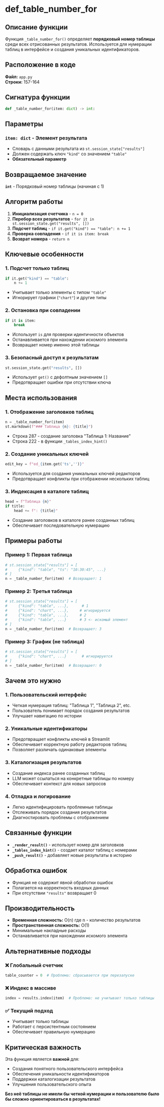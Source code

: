 # def_table_number_for

## Описание функции

Функция `_table_number_for()` определяет **порядковый номер таблицы** среди всех отрисованных результатов. Используется для нумерации таблиц в интерфейсе и создания уникальных идентификаторов.

## Расположение в коде

**Файл:** `app.py`  
**Строки:** 157-164

## Сигнатура функции

```python
def _table_number_for(item: dict) -> int:
```

## Параметры

### `item: dict` - Элемент результата
- Словарь с данными результата из `st.session_state["results"]`
- Должен содержать ключ `"kind"` со значением `"table"`
- **Обязательный параметр**

## Возвращаемое значение

**`int`** - Порядковый номер таблицы (начиная с 1)

## Алгоритм работы

1. **Инициализация счетчика** - `n = 0`
2. **Перебор всех результатов** - `for it in st.session_state.get("results", [])`
3. **Подсчет таблиц** - `if it.get("kind") == "table": n += 1`
4. **Проверка совпадения** - `if it is item: break`
5. **Возврат номера** - `return n`

## Ключевые особенности

### 1. Подсчет только таблиц
```python
if it.get("kind") == "table":
    n += 1
```
- Учитывает только элементы с типом `"table"`
- Игнорирует графики (`"chart"`) и другие типы

### 2. Остановка при совпадении
```python
if it is item:
    break
```
- Использует `is` для проверки идентичности объектов
- Останавливается при нахождении искомого элемента
- Возвращает номер именно этой таблицы

### 3. Безопасный доступ к результатам
```python
st.session_state.get("results", [])
```
- Использует `get()` с дефолтным значением `[]`
- Предотвращает ошибки при отсутствии ключа

## Места использования

### 1. Отображение заголовков таблиц
```python
n = _table_number_for(item)
st.markdown(f"### Таблица {n}: {title}")
```
- Строка 287 - создание заголовка "Таблица 1: Название"
- Строка 222 - в функции `_tables_index_hint()`

### 2. Создание уникальных ключей
```python
edit_key = f"ed_{item.get('ts','')}"
```
- Используется для создания уникальных ключей редакторов
- Предотвращает конфликты при отображении нескольких таблиц

### 3. Индексация в каталоге таблиц
```python
head = f"Таблица {n}"
if title:
    head += f": {title}"
```
- Создание заголовков в каталоге ранее созданных таблиц
- Обеспечивает последовательную нумерацию

## Примеры работы

### Пример 1: Первая таблица
```python
# st.session_state["results"] = [
#     {"kind": "table", "ts": "10:30:45", ...}
# ]
n = _table_number_for(item)  # Возвращает: 1
```

### Пример 2: Третья таблица
```python
# st.session_state["results"] = [
#     {"kind": "table", ...},      # 1
#     {"kind": "chart", ...},     # игнорируется
#     {"kind": "table", ...},     # 2
#     {"kind": "table", ...}      # 3 <- искомый элемент
# ]
n = _table_number_for(item)  # Возвращает: 3
```

### Пример 3: График (не таблица)
```python
# st.session_state["results"] = [
#     {"kind": "chart", ...}       # игнорируется
# ]
n = _table_number_for(item)  # Возвращает: 0
```

## Зачем это нужно

### 1. **Пользовательский интерфейс**
- Четкая нумерация таблиц: "Таблица 1", "Таблица 2", etc.
- Пользователь понимает порядок создания результатов
- Улучшает навигацию по истории

### 2. **Уникальные идентификаторы**
- Предотвращает конфликты ключей в Streamlit
- Обеспечивает корректную работу редакторов таблиц
- Позволяет различать одинаковые элементы

### 3. **Каталогизация результатов**
- Создание индекса ранее созданных таблиц
- LLM может ссылаться на конкретные таблицы по номеру
- Обеспечивает контекст для новых запросов

### 4. **Отладка и логирование**
- Легко идентифицировать проблемные таблицы
- Отслеживать порядок создания результатов
- Диагностировать проблемы с отображением

## Связанные функции

- **`_render_result()`** - использует номер для заголовков
- **`_tables_index_hint()`** - создает каталог таблиц с номерами
- **`_push_result()`** - добавляет новые результаты в историю

## Обработка ошибок

- Функция не содержит явной обработки ошибок
- Полагается на корректность входных данных
- При отсутствии `"results"` возвращает 0

## Производительность

- **Временная сложность:** O(n) где n - количество результатов
- **Пространственная сложность:** O(1)
- Минимальные накладные расходы
- Останавливается при нахождении искомого элемента

## Альтернативные подходы

### ❌ **Глобальный счетчик**
```python
table_counter = 0  # Проблема: сбрасывается при перезапуске
```

### ❌ **Индекс в массиве**
```python
index = results.index(item)  # Проблема: не учитывает только таблицы
```

### ✅ **Текущий подход**
- Учитывает только таблицы
- Работает с персистентным состоянием
- Обеспечивает правильную нумерацию

## Критическая важность

Эта функция является **важной** для:
- Создания понятного пользовательского интерфейса
- Обеспечения уникальности идентификаторов
- Поддержки каталогизации результатов
- Улучшения пользовательского опыта

**Без неё таблицы не имели бы четкой нумерации и пользователю было бы сложно ориентироваться в результатах!**
